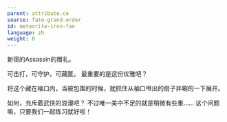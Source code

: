 ```yaml
---
parent: attribute.ce
source: fate-grand-order
id: meteorite-iron-fan
language: zh
weight: 0
---
```


新宿的Assassin的赠礼。

可击打，可守护，可藏匿。
最重要的是这份优雅吧？

将这个藏在袖口内，当被包围的时候，就抓住从袖口甩出的扇子并唰的一下展开。

如何，充斥着武侠的浪漫吧？
不过唯一美中不足的就是稍微有些重……
这个问题嘛，只要我们一起练习就好啦！

